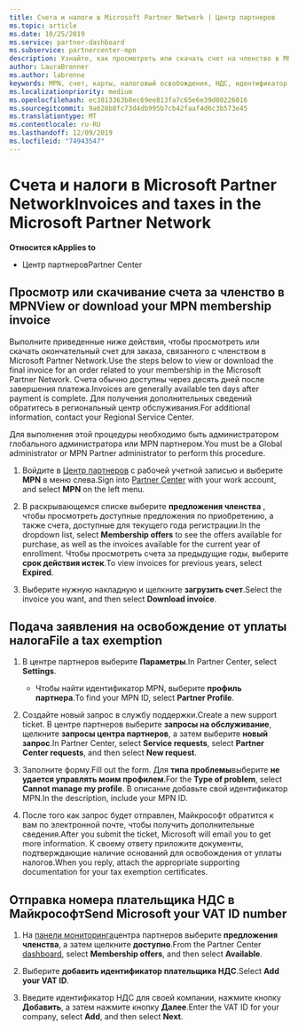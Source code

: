 ```yaml
---
title: Счета и налоги в Microsoft Partner Network | Центр партнеров
ms.topic: article
ms.date: 10/25/2019
ms.service: partner-dashboard
ms.subservice: partnercenter-mpn
description: Узнайте, как просмотреть или скачать счет на членство в MPN, а также файл для налогового освобождения и отправить корпорации Майкрософт ИДЕНТИФИКАЦИОНный номер НДС.
author: LauraBrenner
ms.author: labrenne
keywords: MPN, счет, карты, налоговый освобождения, НДС, идентификатор НДС
ms.localizationpriority: medium
ms.openlocfilehash: ec3813363b8ec69ee813fa7c65e6e39d00226016
ms.sourcegitcommit: 9a628b8fc73d4db995b7cb42faaf4d6c3b573e45
ms.translationtype: MT
ms.contentlocale: ru-RU
ms.lasthandoff: 12/09/2019
ms.locfileid: "74943547"
---
```

# <a name="invoices-and-taxes-in-the-microsoft-partner-network"></a><span data-ttu-id="80062-104">Счета и налоги в Microsoft Partner Network</span><span class="sxs-lookup"><span data-stu-id="80062-104">Invoices and taxes in the Microsoft Partner Network</span></span>

<span data-ttu-id="80062-105">**Относится к**</span><span class="sxs-lookup"><span data-stu-id="80062-105">**Applies to**</span></span>

-  <span data-ttu-id="80062-106">Центр партнеров</span><span class="sxs-lookup"><span data-stu-id="80062-106">Partner Center</span></span>

## <a name="view-or-download-your-mpn-membership-invoice"></a><span data-ttu-id="80062-107">Просмотр или скачивание счета за членство в MPN</span><span class="sxs-lookup"><span data-stu-id="80062-107">View or download your MPN membership invoice</span></span>

<span data-ttu-id="80062-108">Выполните приведенные ниже действия, чтобы просмотреть или скачать окончательный счет для заказа, связанного с членством в Microsoft Partner Network.</span><span class="sxs-lookup"><span data-stu-id="80062-108">Use the steps below to view or download the final invoice for an order related to your membership in the Microsoft Partner Network.</span></span> <span data-ttu-id="80062-109">Счета обычно доступны через десять дней после завершения платежа.</span><span class="sxs-lookup"><span data-stu-id="80062-109">Invoices are generally available ten days after payment is complete.</span></span> <span data-ttu-id="80062-110">Для получения дополнительных сведений обратитесь в региональный центр обслуживания.</span><span class="sxs-lookup"><span data-stu-id="80062-110">For additional information, contact your Regional Service Center.</span></span>  

<span data-ttu-id="80062-111">Для выполнения этой процедуры необходимо быть администратором глобального администратора или MPN партнером.</span><span class="sxs-lookup"><span data-stu-id="80062-111">You must be a Global administrator or MPN Partner administrator to perform this procedure.</span></span> 

1.  <span data-ttu-id="80062-112">Войдите в [Центр партнеров](https://partner.microsoft.com/dashboard/home) с рабочей учетной записью и выберите **MPN** в меню слева.</span><span class="sxs-lookup"><span data-stu-id="80062-112">Sign into [Partner Center](https://partner.microsoft.com/dashboard/home) with your work account, and select **MPN** on the left menu.</span></span>

4.  <span data-ttu-id="80062-113">В раскрывающемся списке выберите **предложения членства** , чтобы просмотреть доступные предложения по приобретению, а также счета, доступные для текущего года регистрации.</span><span class="sxs-lookup"><span data-stu-id="80062-113">In the dropdown list, select **Membership offers** to see the offers available for purchase, as well as the invoices available for the current year of enrollment.</span></span> <span data-ttu-id="80062-114">Чтобы просмотреть счета за предыдущие годы, выберите **срок действия истек**.</span><span class="sxs-lookup"><span data-stu-id="80062-114">To view invoices for previous years, select **Expired**.</span></span>

6.  <span data-ttu-id="80062-115">Выберите нужную накладную и щелкните **загрузить счет**.</span><span class="sxs-lookup"><span data-stu-id="80062-115">Select the invoice you want, and then select **Download invoice**.</span></span> 

## <a name="file-a-tax-exemption"></a><span data-ttu-id="80062-116">Подача заявления на освобождение от уплаты налога</span><span class="sxs-lookup"><span data-stu-id="80062-116">File a tax exemption</span></span>

1.  <span data-ttu-id="80062-117">В центре партнеров выберите **Параметры**.</span><span class="sxs-lookup"><span data-stu-id="80062-117">In Partner Center, select **Settings**.</span></span>
    - <span data-ttu-id="80062-118">Чтобы найти идентификатор MPN, выберите **профиль партнера**.</span><span class="sxs-lookup"><span data-stu-id="80062-118">To find your MPN ID, select **Partner Profile**.</span></span>

2.  <span data-ttu-id="80062-119">Создайте новый запрос в службу поддержки.</span><span class="sxs-lookup"><span data-stu-id="80062-119">Create a new support ticket.</span></span> <span data-ttu-id="80062-120">В центре партнеров выберите **запросы на обслуживание**, щелкните **запросы центра партнеров**, а затем выберите **новый запрос**.</span><span class="sxs-lookup"><span data-stu-id="80062-120">In Partner Center, select **Service requests**, select **Partner Center requests**, and then select **New request**.</span></span>

3.  <span data-ttu-id="80062-121">Заполните форму.</span><span class="sxs-lookup"><span data-stu-id="80062-121">Fill out the form.</span></span> <span data-ttu-id="80062-122">Для **типа проблемы**выберите **не удается управлять моим профилем**.</span><span class="sxs-lookup"><span data-stu-id="80062-122">For the **Type of problem**, select **Cannot manage my profile**.</span></span> <span data-ttu-id="80062-123">В описание добавьте свой идентификатор MPN.</span><span class="sxs-lookup"><span data-stu-id="80062-123">In the description, include your MPN ID.</span></span>

4.  <span data-ttu-id="80062-124">После того как запрос будет отправлен, Майкрософт обратится к вам по электронной почте, чтобы получить дополнительные сведения.</span><span class="sxs-lookup"><span data-stu-id="80062-124">After you submit the ticket, Microsoft will email you to get more information.</span></span> <span data-ttu-id="80062-125">К своему ответу приложите документы, подтверждающие наличие оснований для освобождения от уплаты налогов.</span><span class="sxs-lookup"><span data-stu-id="80062-125">When you reply, attach the appropriate supporting documentation for your tax exemption certificates.</span></span>

## <a name="send-microsoft-your-vat-id-number"></a><span data-ttu-id="80062-126">Отправка номера плательщика НДС в Майкрософт</span><span class="sxs-lookup"><span data-stu-id="80062-126">Send Microsoft your VAT ID number</span></span>

1.  <span data-ttu-id="80062-127">На [панели мониторинга](https://partner.microsoft.com/dashboard/home)центра партнеров выберите **предложения членства**, а затем щелкните **доступно**.</span><span class="sxs-lookup"><span data-stu-id="80062-127">From the Partner Center [dashboard](https://partner.microsoft.com/dashboard/home), select **Membership offers**, and then select **Available**.</span></span> 

2.  <span data-ttu-id="80062-128">Выберите **добавить идентификатор плательщика НДС**.</span><span class="sxs-lookup"><span data-stu-id="80062-128">Select **Add your VAT ID**.</span></span> 

3.  <span data-ttu-id="80062-129">Введите идентификатор НДС для своей компании, нажмите кнопку **Добавить**, а затем нажмите кнопку **Далее**.</span><span class="sxs-lookup"><span data-stu-id="80062-129">Enter the VAT ID for your company, select **Add**, and then select **Next**.</span></span> 

